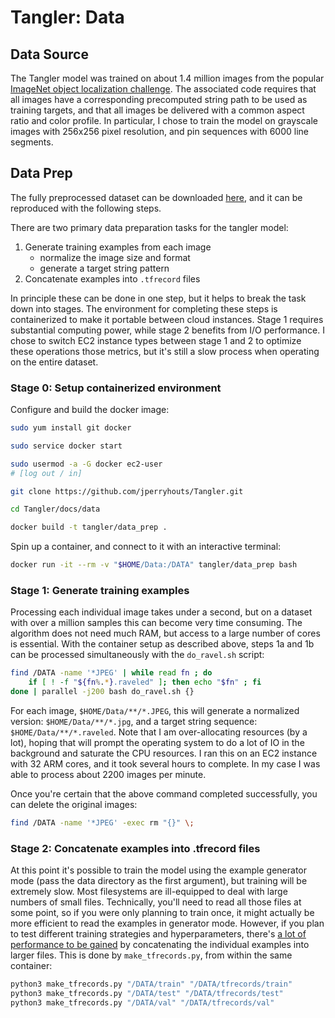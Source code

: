 # Tangler: Data

## Data Source

The Tangler model was trained on about 1.4 million images from the popular [ImageNet object localization challenge](https://www.kaggle.com/c/imagenet-object-localization-challenge/data). The associated code requires that all images have a corresponding precomputed string path to be used as training targets, and that all images be delivered with a common aspect ratio and color profile. In particular, I chose to train the model on grayscale images with 256x256 pixel resolution, and pin sequences with 6000 line segments.


## Data Prep

The fully preprocessed dataset can be downloaded [here](https://storage-9iudgkuqwurq6.s3-us-west-2.amazonaws.com/tangled_data_tfrecords.tar), and it can be reproduced with the following steps.

There are two primary data preparation tasks for the tangler model:

1. Generate training examples from each image
    - normalize the image size and format
    - generate a target string pattern
2. Concatenate examples into `.tfrecord` files

In principle these can be done in one step, but it helps to break the task down into stages. The environment for completing these steps is containerized to make it portable between cloud instances. Stage 1 requires substantial computing power, while stage 2 benefits from I/O performance. I chose to switch EC2 instance types between stage 1 and 2 to optimize these operations those metrics, but it's still a slow process when operating on the entire dataset.

### Stage 0: Setup containerized environment

Configure and build the docker image:

```bash
sudo yum install git docker

sudo service docker start

sudo usermod -a -G docker ec2-user
# [log out / in]

git clone https://github.com/jperryhouts/Tangler.git

cd Tangler/docs/data

docker build -t tangler/data_prep .
```

Spin up a container, and connect to it with an interactive terminal:

```bash
docker run -it --rm -v "$HOME/Data:/DATA" tangler/data_prep bash
```

### Stage 1: Generate training examples

Processing each individual image takes under a second, but on a dataset with over a million samples this can become very time consuming. The algorithm does not need much RAM, but access to a large number of cores is essential. With the container setup as described above, steps 1a and 1b can be processed simultaneously with the `do_ravel.sh` script:

```bash
find /DATA -name '*JPEG' | while read fn ; do
    if [ ! -f "${fn%.*}.raveled" ]; then echo "$fn" ; fi
done | parallel -j200 bash do_ravel.sh {}
```

For each image, `$HOME/Data/**/*.JPEG`, this will generate a normalized version: `$HOME/Data/**/*.jpg`, and a target string sequence: `$HOME/Data/**/*.raveled`. Note that I am over-allocating resources (by a lot), hoping that will prompt the operating system to do a lot of IO in the background and saturate the CPU resources. I ran this on an EC2 instance with 32 ARM cores, and it took several hours to complete. In my case I was able to process about 2200 images per minute.

Once you're certain that the above command completed successfully, you can delete the original images:

```bash
find /DATA -name '*JPEG' -exec rm "{}" \;
```

### Stage 2: Concatenate examples into .tfrecord files

At this point it's possible to train the model using the example generator mode (pass the data directory as the first argument), but training will be extremely slow. Most filesystems are ill-equipped to deal with large numbers of small files. Technically, you'll need to read all those files at some point, so if you were only planning to train once, it might actually be more efficient to read the examples in generator mode. However, if you plan to test different training strategies and hyperparameters, there's [a lot of performance to be gained](https://www.tensorflow.org/tutorials/load_data/tfrecord) by concatenating the individual examples into larger files. This is done by `make_tfrecords.py`, from within the same container:

```bash
python3 make_tfrecords.py "/DATA/train" "/DATA/tfrecords/train"
python3 make_tfrecords.py "/DATA/test" "/DATA/tfrecords/test"
python3 make_tfrecords.py "/DATA/val" "/DATA/tfrecords/val"
```
